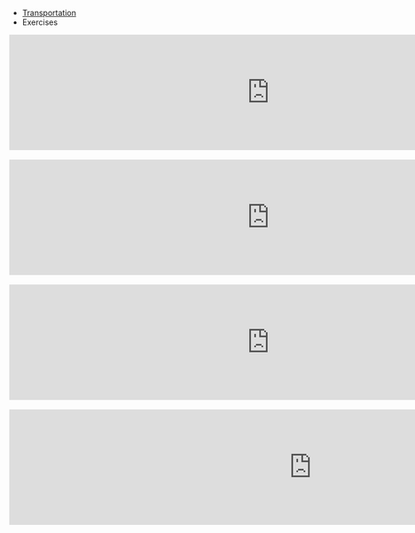 <ul class="breadcrumb">
  <li><a href="https://anabalanuta.github.io/portuguese4you/transportation.html">Transportation</a></li>
  <li>Exercises</li>
  </ul>
  
<iframe src="https://h5p.org/h5p/embed/169784" width="937" height="208" frameborder="0" allowfullscreen="allowfullscreen"></iframe><script src="https://h5p.org/sites/all/modules/h5p/library/js/h5p-resizer.js" charset="UTF-8"></script>
<br>
<br>
<iframe src="https://h5p.org/h5p/embed/169789" width="937" height="208" frameborder="0" allowfullscreen="allowfullscreen"></iframe><script src="https://h5p.org/sites/all/modules/h5p/library/js/h5p-resizer.js" charset="UTF-8"></script>
<br>
<br>
<iframe src="https://h5p.org/h5p/embed/169792" width="937" height="208" frameborder="0" allowfullscreen="allowfullscreen"></iframe><script src="https://h5p.org/sites/all/modules/h5p/library/js/h5p-resizer.js" charset="UTF-8"></script>
<br>
<br>
<iframe src="https://h5p.org/h5p/embed/169793" width="1090" height="208" frameborder="0" allowfullscreen="allowfullscreen"></iframe><script src="https://h5p.org/sites/all/modules/h5p/library/js/h5p-resizer.js" charset="UTF-8"></script>
